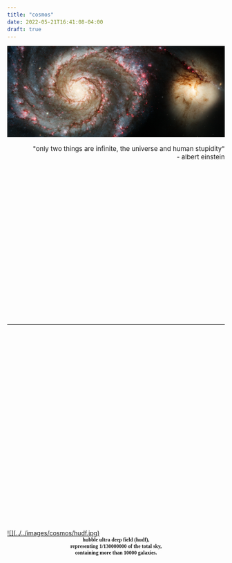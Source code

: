 ```yaml
---
title: "cosmos"
date: 2022-05-21T16:41:08-04:00
draft: true
---
```


![](../../images/cosmos/m512.jpg)

<div style='font-size: 15px' align='right'>
    "only two things are infinite, the universe and human stupidity"<br>
	 - albert einstein
</div>
<a id="menu"></a>

<!--more-->

<img vspace="180">

---
<!-- hudf -->
<img vspace="180">
<div align='left'><div style='width:100%;'>
    <a href="#" data-featherlight="../../images/cosmos/hudf.jpg">
        ![](../../images/cosmos/hudf.jpg)</a>
<img vspace="55">
<div style='font-size: 12px; font-family: didot, serif' align='center'>
    <b>
    hubble ultra deep field (hudf), <br>
    representing 1/130000000 of the total sky, <br>
    containing more than 10000 galaxies.
    <br>
</div>
</div></div>
<img vspace="180">
